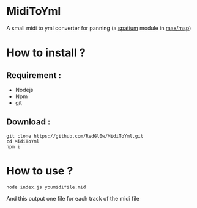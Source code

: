 # MidiToYml
A small midi to yml converter for panning (a [spatium](http://spatium.ruipenha.pt/) module in [max/msp](https://cycling74.com/))

# How to install ?

## Requirement :
* Nodejs
* Npm
* git

## Download :
```
git clone https://github.com/RedGl0w/MidiToYml.git
cd MidiToYml
npm i
```

# How to use ?
```
node index.js youmidifile.mid
```
And this output one file for each track of the midi file
